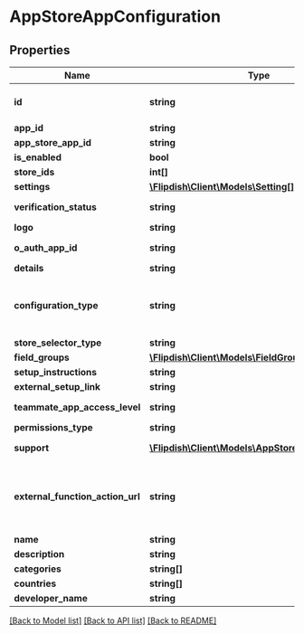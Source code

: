 # AppStoreAppConfiguration

## Properties
Name | Type | Description | Notes
------------ | ------------- | ------------- | -------------
**id** | **string** | Unique App store app configuration id | 
**app_id** | **string** | App id | 
**app_store_app_id** | **string** | App store app id | 
**is_enabled** | **bool** | Is enabled | 
**store_ids** | **int[]** | Stores id&#39;s | [optional] 
**settings** | [**\Flipdish\\Client\Models\Setting[]**](Setting.md) | Settings | [optional] 
**verification_status** | **string** | Application verification status | 
**logo** | **string** | Logo | [optional] 
**o_auth_app_id** | **string** | OAuth App identifier | 
**details** | **string** | Details | 
**configuration_type** | **string** | Configuration type  &lt;example&gt;External link&lt;/example&gt;&lt;example&gt;Flipdish hosted&lt;/example&gt; | 
**store_selector_type** | **string** | Store selector type | 
**field_groups** | [**\Flipdish\\Client\Models\FieldGroup[]**](FieldGroup.md) | Field groups | [optional] 
**setup_instructions** | **string** | Setup instructions | [optional] 
**external_setup_link** | **string** | External setup link | [optional] 
**teammate_app_access_level** | **string** | Teammate app access level | [optional] 
**permissions_type** | **string** | Permissions type | 
**support** | [**\Flipdish\\Client\Models\AppStoreAppSupportInfo**](AppStoreAppSupportInfo.md) | Support information | [optional] 
**external_function_action_url** | **string** | Action URL for external functions, used for handling Portal configuration action buttons | [optional] 
**name** | **string** | Name | 
**description** | **string** | Description | 
**categories** | **string[]** | Categories | 
**countries** | **string[]** | Countries | 
**developer_name** | **string** | Developer Name | [optional] 

[[Back to Model list]](../README.md#documentation-for-models) [[Back to API list]](../README.md#documentation-for-api-endpoints) [[Back to README]](../README.md)


